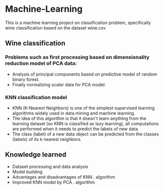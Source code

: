# Machine-Learning
This is a machine learning project on classification problem, specifically wine classification based on the dataset wine.csv
## Wine classification
### Problems such as first processing based on dimensionality reduction model of PCA data:  
- Analysis of principal components based on predictive model of random binary forest.
- Finally normalizing scaler data for PCA model.
### KNN classification model
- KNN (K-Nearest Neighbors) is one of the simplest supervised learning algorithms widely used in data mining and machine learning.
- The idea of this algorithm is that it doesn't learn anything from the learning dataset (so KNN is classified as lazy learning), all computations are performed when it needs to predict the labels of new data.
- The class (label) of a new data object can be predicted from the classes (labels) of its k nearest neighbors.
## Knowledge learned
- Dataset processing and data analysis
- Model building
- Advantages and disadvantages of KNN . algorithm
- Improved KNN model by PCA . algorithm
